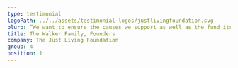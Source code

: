 ```yaml
---
type: testimonial
logoPath: ../../assets/testimonial-logos/justlivingfoundation.svg
blurb: ”We want to ensure the causes we support as well as the fund itself, are sustainable. We wish to create a lasting charitable trust, which will continue beyond our lifetimes. The last piece of the puzzle fell into place through our work with Alex. Her passion for supporting small charities, whilst maximising the impact of financial contributions meant a strong alignment with our objectives, so we asked her to work alongside us to achieve our vision and values.”
title: The Walker Family, Founders
company: The Just Living Foundation
group: 4
position: 1
---
```

